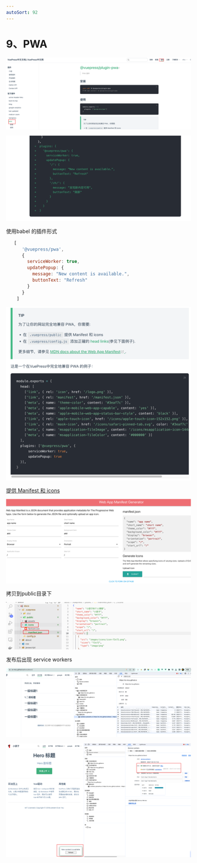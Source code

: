 ```yaml
---
autoSort: 92
---
```


# 9、PWA


![image-20231123184339739](./images/image-20231123184339739.png)



![image-20231123185119618](./images/image-20231123185119618.png)

使用babel 的插件形式

```js
   [
      '@vuepress/pwa',
      {
        serviceWorker: true,
        updatePopup: {
          message: "New content is available.",
          buttonText: "Refresh"
        }
      }
    ]
```

![image-20231123185428090](./images/image-20231123185428090.png)

[提供 Manifest 和 icons](https://manifest-gen.netlify.app/)

![image-20231123185857343](./images/image-20231123185857343.png)

拷贝到public目录下

![image-20231123190229429](./images/image-20231123190229429.png)



发布后出现 service workers

![image-20231123191921627](./images/image-20231123191921627.png)





![image-20231123193858012](./images/image-20231123193858012.png)